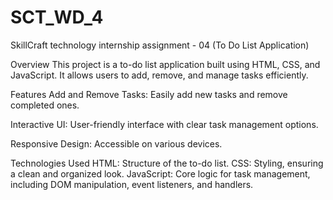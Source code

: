 # SCT_WD_4
SkillCraft technology internship assignment - 04 (To Do List Application)

Overview This project is a to-do list application built using HTML, CSS, and JavaScript. It allows users to add, remove, and manage tasks efficiently.

Features Add and Remove Tasks: Easily add new tasks and remove completed ones.

Interactive UI: User-friendly interface with clear task management options.

Responsive Design: Accessible on various devices.

Technologies Used HTML: Structure of the to-do list. CSS: Styling, ensuring a clean and organized look. JavaScript: Core logic for task management, including DOM manipulation, event listeners, and handlers.
